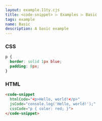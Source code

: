 ```yaml
---
layout: example.11ty.cjs
title: <code-snippet> ⌲ Examples ⌲ Basic
tags: example
name: Basic
description: A basic example
---
```


<style>
  code-snippet p {
    border: solid 1px blue;
    padding: 8px;
  }
</style>
<code-snippet
  htmlCode="<p>Hello, world!</p>"
  jsCode="console.log('Hello, world!');"
  cssCode="p { color: red; }">
</code-snippet>

<h3>CSS</h3>

```css
p {
  border: solid 1px blue;
  padding: 8px;
}
```

<h3>HTML</h3>

```html
<code-snippet
  htmlCode="<p>Hello, world!</p>"
  jsCode="console.log('Hello, world!');"
  cssCode="p { color: red; }">
</code-snippet>
```
